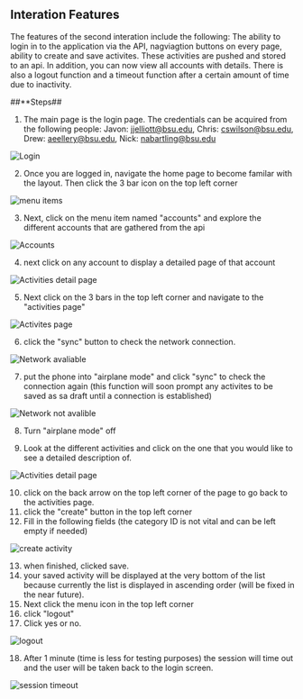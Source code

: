 ## **Interation Features**
The features of the second interation include the following: 
The ability to login in to the application via the API, nagviagtion buttons on every page, ability to create and save activites. These activities are pushed and stored to an api. In addition, you can now view all accounts with details. There is also a logout function and a timeout function after a certain amount of time due to inactivity.
                                                      

##**Steps## 
                                                      
1. The main page is the login page. The credentials can be acquired from the following people:
Javon: jjelliott@bsu.edu, Chris: cswilson@bsu.edu, Drew: aeellery@bsu.edu, Nick: nabartling@bsu.edu

![Login](https://user-images.githubusercontent.com/42631742/75511418-31a76880-59bc-11ea-9268-9bc89fef84c7.PNG)

2. Once you are logged in, navigate the home page to become familar with the layout. Then click the 3 bar icon on the top left corner 

![menu items](https://user-images.githubusercontent.com/42631742/75511444-4126b180-59bc-11ea-805a-3476debbf45d.PNG)

3. Next, click on the menu item named "accounts" and explore the different accounts that are gathered from the api 

![Accounts](https://user-images.githubusercontent.com/42631742/75511480-5ac7f900-59bc-11ea-862f-1499d53f7035.PNG)


4. next click on any account to display a detailed page of that account  

![Activities detail page](https://user-images.githubusercontent.com/42631742/75511522-76cb9a80-59bc-11ea-88cf-2a3787dd7595.PNG)

5. Next click on the 3 bars in the top left corner and navigate to the "activities page" 

![Activites page](https://user-images.githubusercontent.com/42631742/75511564-95319600-59bc-11ea-9706-82448ca2cd80.PNG)

6. click the "sync" button to check the network connection.

![Network avaliable](https://user-images.githubusercontent.com/42631742/75511819-610aa500-59bd-11ea-9bc6-cd230414cfce.PNG)

7. put the phone into "airplane mode" and click "sync" to check the connection again (this function will soon prompt any activites to be saved as sa draft until a connection is established)


![Network not avalible](https://user-images.githubusercontent.com/42631742/75511896-a3cc7d00-59bd-11ea-8532-57e6b9ca376f.PNG)

8. Turn "airplane mode" off

9. Look at the different activities and click on the one that you would like to see a detailed description of. 

![Activities detail page](https://user-images.githubusercontent.com/42631742/75511613-ae3a4700-59bc-11ea-944a-267cea814caf.PNG)

10. click on the back arrow on the top left corner of the page to go back to the activities page.
11. click the "create" button in the top left corner
12. Fill in the following fields (the category ID is not vital and can be left empty if needed)

![create activity](https://user-images.githubusercontent.com/42631742/75511715-02452b80-59bd-11ea-9590-29cf171632d9.PNG)

13. when finished, clicked save. 
14. your saved activity will be displayed at the very bottom of the list because currently the list is displayed in ascending order (will be fixed in the near future).
15. Next click the menu icon in the top left corner
16. click "logout" 
17. Click yes or no. 

![logout](https://user-images.githubusercontent.com/42631742/75511950-de361a00-59bd-11ea-916d-f4668c9c4534.PNG)

18. After 1 minute (time is less for testing purposes) the session will time out and the user will be taken back to the login screen. 

![session timeout](https://user-images.githubusercontent.com/42631742/75511940-d2e2ee80-59bd-11ea-8d35-90e0d1deb44a.PNG)


